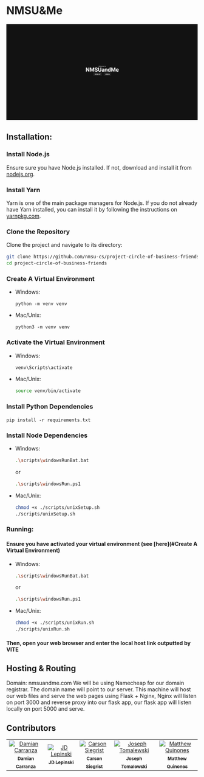 # NMSU&Me

![Frontpage](./docs/frontPage.png)

## Installation:

### Install Node.js
Ensure sure you have Node.js installed. If not, download and install it from [nodejs.org](https://nodejs.org/).

### Install Yarn
Yarn is one of the main package managers for Node.js. If you do not already have Yarn installed, you can install it by following the instructions on [yarnpkg.com](https://classic.yarnpkg.com/lang/en/docs/install/).

### Clone the Repository
Clone the project and navigate to its directory:
```bash
git clone https://github.com/nmsu-cs/project-circle-of-business-friends.git
cd project-circle-of-business-friends
```

### Create A Virtual Environment 

-  Windows:
      ```
      python -m venv venv
      ```
-  Mac/Unix:
      ```
      python3 -m venv venv
      ```
    
### Activate the Virtual Environment

-  Windows:
      ```bash
      venv\Scripts\activate
      ```
-  Mac/Unix:
      ```bash
      source venv/bin/activate
      ```
    
### Install Python Dependencies 

```
pip install -r requirements.txt
```

### Install Node Dependencies

-  Windows:
    ```bash
    .\scripts\windowsRunBat.bat
    ```
    or
    ```bash
    .\scripts\windowsRun.ps1
    ```
    
-  Mac/Unix:
    ```bash
    chmod +x ./scripts/unixSetup.sh
    ./scripts/unixSetup.sh
    ```
   
    
    

### Running: 
#### Ensure you have activated your virtual environment (see [here](#Create A Virtual Environment)

-  Windows:
      ```bash
      .\scripts\windowsRunBat.bat
      ```
      or
      ```bash
      .\scripts\windowsRun.ps1
      ```
      
-  Mac/Unix:
      ```bash
      chmod +x ./scripts/unixRun.sh
      ./scripts/unixRun.sh
      ```
#### Then, open your web browser and enter the local host link outputted by VITE

## Hosting & Routing
Domain: nmsuandme.com
We will be using Namecheap for our domain registrar.
The domain name will point to our server.
This machine will host our web files and serve the web pages using
Flask + Nginx, Nginx will listen on port 3000 and reverse proxy into 
our flask app, our flask app will listen locally on port 5000 and serve.

## Contributors

<!-- readme: contributors -start -->
<table>
<tr>
      <td align="center">
            <a href="https://github.com/dcarr001">
                  <img src="https://avatars.githubusercontent.com/u/111449873?v=4" width="120;" alt="Damian Carranza"/>
                  <br />
                  <sub><b>Damian Carranza</b></sub>
            </a>
      </td>
      <td align="center">
            <a href="https://github.com/Jodansky">
                  <img src="https://avatars.githubusercontent.com/u/98137524?v=4" width="120;" alt="JD Lepinski"/>
                  <br />
                  <sub><b>JD Lepinski</b></sub>
            </a>
      </td>
      <td align="center">
            <a href="https://github.com/carsonSiegrist">
                  <img src="https://avatars.githubusercontent.com/u/128004541?v=4" width="120;" alt="Carson Siegrist"/>
                  <br />
                  <sub><b>Carson Siegrist</b></sub>
            </a>
      </td>
      <td align="center">
            <a href="https://github.com/tomalewski">
                  <img src="https://avatars.githubusercontent.com/u/49569914?v=4" width="120;" alt="Joseph Tomalewski"/>
                  <br />
                  <sub><b>Joseph Tomalewski</b></sub>
            </a>
      </td>
      <td align="center">
            <a href="https://github.com/SmallBrainMatt">
                  <img src="https://avatars.githubusercontent.com/u/59462662?v=4" width="120;" alt="Matthew Quinones"/>
                  <br />
                  <sub><b>Matthew Quinones</b></sub>
            </a>
      </td>
</tr>
</table>
<!-- readme: contributors -end -->
